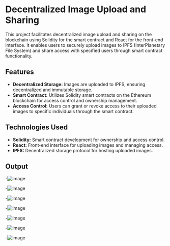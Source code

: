 # Decentralized Image Upload and Sharing

This project facilitates decentralized image upload and sharing on the blockchain using Solidity for the smart contract and React for the front-end interface. It enables users to securely upload images to IPFS (InterPlanetary File System) and share access with specified users through smart contract functionality.



## Features

- **Decentralized Storage:** Images are uploaded to IPFS, ensuring decentralized and immutable storage.
- **Smart Contract:** Utilizes Solidity smart contracts on the Ethereum blockchain for access control and ownership management.
- **Access Control:** Users can grant or revoke access to their uploaded images to specific individuals through the smart contract.

## Technologies Used

- **Solidity:** Smart contract development for ownership and access control.
- **React:** Front-end interface for uploading images and managing access.
- **IPFS:** Decentralized storage protocol for hosting uploaded images.

## Output 

-![image](https://github.com/SaudShaikh69/decentralized-gDrive-cloud-storage-system-/assets/117293243/e8c38db0-bd27-48d0-82c6-b10f704e2a4d)

-![image](https://github.com/SaudShaikh69/decentralized-gDrive-cloud-storage-system-/assets/117293243/e294d63b-ede4-4c6c-adb2-f88720ef6d7d)

-![image](https://github.com/SaudShaikh69/decentralized-gDrive-cloud-storage-system-/assets/117293243/bfc3a7fc-b149-4178-879c-9fcdeb66d7c4)

-![image](https://github.com/SaudShaikh69/decentralized-gDrive-cloud-storage-system-/assets/117293243/d7256a1b-1f78-4178-a84c-a74a1b9b710d)

-![image](https://github.com/SaudShaikh69/decentralized-gDrive-cloud-storage-system-/assets/117293243/f06482d7-41dd-4442-9dd7-75abf99ed205)

-![image](https://github.com/SaudShaikh69/decentralized-gDrive-cloud-storage-system-/assets/117293243/0b5380a8-95d8-4741-ae1e-2882e966f647)

-![image](https://github.com/SaudShaikh69/decentralized-gDrive-cloud-storage-system-/assets/117293243/48bee00d-e35d-49f7-8888-57f84c16286a)
